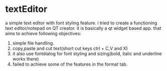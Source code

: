 # textEditor
a simple text editor with font styling feature.
i tried to create a functioning text editor/notepad on QT creator.
it is basically a qt widget based app.
that aims to achieve following objectives:
1. simple file handling.
2. copy,paste and cut text(short cut keys ctrl + C,V and X)
3. it also use fontdialog for font styling and sizing(bold, italic and underline works there)
4. failed to achieve some of the features in the format tab.
